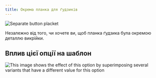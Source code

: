 ```yaml
---
title: Окрема планка для ґудзиків
---
```


![Separate button placket](seperatebuttonplacket.svg)

Незалежно від того, чи хочете ви, щоб планка ґудзика була окремою деталлю викрійки.

## Вплив цієї опції на шаблон

![This image shows the effect of this option by superimposing several variants that have a different value for this option](simon_seperatebuttonplacket_sample.svg "Effect of this option on the pattern")
